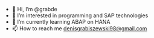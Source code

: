 - 👋 Hi, I’m @grabde
- 👀 I’m interested in programming and SAP technologies 
- 🌱 I’m currently learning ABAP on HANA
- 📫 How to reach me denisgrabiszewski98@gmail.com
